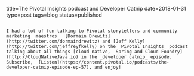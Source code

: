 title=The Pivotal Insights podcast and Developer Catnip
date=2018-01-31
type=post
tags=blog
status=published
~~~~~~

I had a lot of fun talking to Pivotal storytellers and community  marketing  maestros   [Dormain Drewitz](http://twitter.com/dormaindrewitz) and [Jeff Kelly](http://twitter.com/jeffreyfkelly) on the _Pivotal Insights_ podcast  talking about all things [cloud native,  Spring and Cloud Foundry](http://CloudNativeJava.io) in the _developer catnip_ episode. Subscribe,  [Listen](https://content.pivotal.io/podcasts/the-developer-catnip-episode-ep-57), and enjoy!
